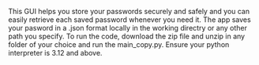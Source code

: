 This GUI helps you store your passwords securely and safely and you can easily retrieve each saved password whenever you need it. The app saves your pasword in a .json format locally in the working directry or any other path you specify.
To run the code, download the zip file and unzip in any folder of your choice and run the main_copy.py. Ensure your python interpreter is 3.12 and above.
